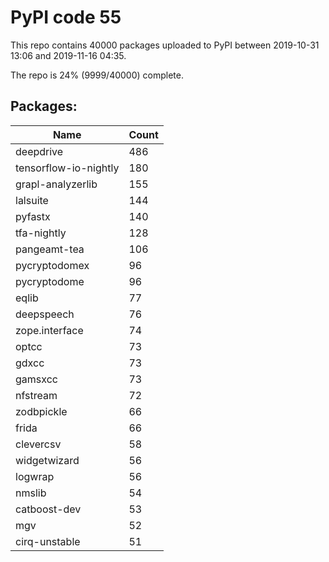 # PyPI code 55

This repo contains 40000 packages uploaded to PyPI between 
2019-10-31 13:06 and 2019-11-16 04:35.

The repo is 24% (9999/40000) complete.

## Packages:

| Name  | Count |
| ----- | ----- |
| deepdrive | 486 |
| tensorflow-io-nightly | 180 |
| grapl-analyzerlib | 155 |
| lalsuite | 144 |
| pyfastx | 140 |
| tfa-nightly | 128 |
| pangeamt-tea | 106 |
| pycryptodomex | 96 |
| pycryptodome | 96 |
| eqlib | 77 |
| deepspeech | 76 |
| zope.interface | 74 |
| optcc | 73 |
| gdxcc | 73 |
| gamsxcc | 73 |
| nfstream | 72 |
| zodbpickle | 66 |
| frida | 66 |
| clevercsv | 58 |
| widgetwizard | 56 |
| logwrap | 56 |
| nmslib | 54 |
| catboost-dev | 53 |
| mgv | 52 |
| cirq-unstable | 51 |


